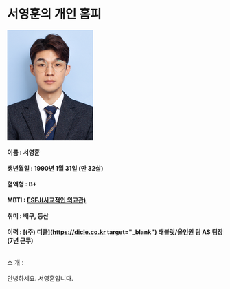 # 서영훈의 개인 홈피

<img src = "증명사진.jpg" width = "200">

**이름 : 서영훈<br><br>**
**생년월일 : 1990년 1월 31일 (만 32살)<br><br>**
**혈액형 : B+<br><br>**
**MBTI : [ESFJ(사교적인 외교관)](https://namu.wiki/w/ESFJ)<br><br>**
**취미 : 배구, 등산 <br><br>**
**이력 : [(주) 디클](https://dicle.co.kr target="_blank") 태블릿/올인원 팀 AS 팀장(7년 근무)<br><br>**

소 개 : <br><br>안녕하세요. 서영훈입니다.<br>
